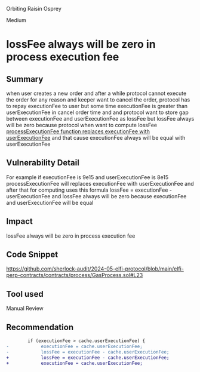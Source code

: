 Orbiting Raisin Osprey

Medium

# lossFee always will be zero in process execution fee

## Summary
when user creates a new order and after a while protocol cannot execute the order for any reason and keeper want to cancel the order, protocol has to repay executionFee to user but some time executionFee is greater than userExecutionFee in cancel order time and and protocol want to store gap between executionFee and userExecutionFee as lossFee but lossFee always will be zero because protocol when want to compute lossFee [processExecutionFee function replaces executionFee with userExecutionFee](https://github.com/sherlock-audit/2024-05-elfi-protocol/blob/main/elfi-perp-contracts/contracts/process/GasProcess.sol#L23) and that cause executionFee always will be equal with userExecutionFee

## Vulnerability Detail
For example if executionFee is 9e15 and userExecutionFee is 8e15
processExecutionFee will replaces executionFee with userExecutionFee and after that for computing uses this formula
lossFee = executionFee - userExecutionFee and lossFee always will be zero because executionFee and userExecutionFee will be equal

## Impact
lossFee always will be zero in process execution fee
## Code Snippet
https://github.com/sherlock-audit/2024-05-elfi-protocol/blob/main/elfi-perp-contracts/contracts/process/GasProcess.sol#L23
## Tool used

Manual Review

## Recommendation
```diff
        if (executionFee > cache.userExecutionFee) {
-            executionFee = cache.userExecutionFee;
-            lossFee = executionFee - cache.userExecutionFee;
+            lossFee = executionFee - cache.userExecutionFee;
+            executionFee = cache.userExecutionFee;
```
